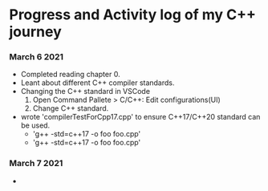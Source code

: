 # Progress and Activity log of my C++ journey

### March 6 2021
- Completed reading chapter 0.
- Leant about different C++ compiler standards.
- Changing the C++ standard in VSCode
    1. Open Command Pallete > C/C++: Edit configurations(UI)
    2. Change C++ standard.
- wrote 'compilerTestForCpp17.cpp' to ensure C++17/C++20 standard can be used.
     - 'g++ -std=c++17 -o foo foo.cpp'
     - 'g++ -std=c++17 -o foo foo.cpp'

### March 7 2021
- 